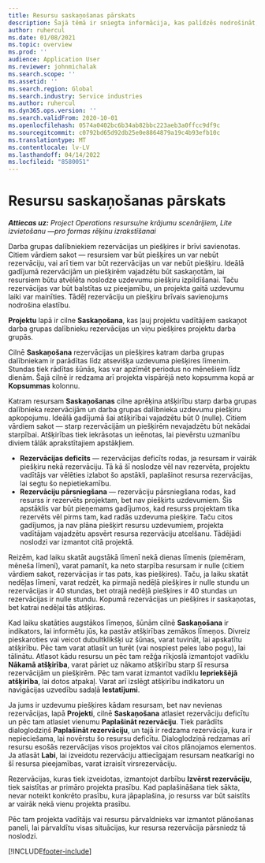 ```yaml
---
title: Resursu saskaņošanas pārskats
description: Šajā tēmā ir sniegta informācija, kas palīdzēs nodrošināt, ka projektu resursu rezervācijas un projektu piešķire ir saskaņoti.
author: ruhercul
ms.date: 01/08/2021
ms.topic: overview
ms.prod: ''
audience: Application User
ms.reviewer: johnmichalak
ms.search.scope: ''
ms.assetid: ''
ms.search.region: Global
ms.search.industry: Service industries
ms.author: ruhercul
ms.dyn365.ops.version: ''
ms.search.validFrom: 2020-10-01
ms.openlocfilehash: 0574a0402bc6b34ab82bbc223aeb3a0ffcc9df9c
ms.sourcegitcommit: c0792bd65d92db25e0e8864879a19c4b93efb10c
ms.translationtype: MT
ms.contentlocale: lv-LV
ms.lasthandoff: 04/14/2022
ms.locfileid: "8580051"
---
```

# <a name="resource-reconciliation-overview"></a>Resursu saskaņošanas pārskats

_**Attiecas uz:** Project Operations resursu/ne krājumu scenārijiem, Lite izvietošanu —pro formas rēķinu izrakstīšanai_

Darba grupas dalībniekiem rezervācijas un piešķires ir brīvi savienotas. Citiem vārdiem sakot — resursiem var būt piešķires un var nebūt rezervāciju, vai arī tiem var būt rezervācijas un var nebūt piešķiru. Ideālā gadījumā rezervācijām un piešķirēm vajadzētu būt saskaņotām, lai resursiem būtu atvēlēta noslodze uzdevumu piešķiru izpildīšanai. Taču rezervācijas var būt balstītas uz pieejamību, un projekta gaitā uzdevumu laiki var mainīties. Tādēļ rezervāciju un piešķiru brīvais savienojums nodrošina elastību.

**Projektu** lapā ir cilne **Saskaņošana**, kas ļauj projektu vadītājiem saskaņot darba grupas dalībnieku rezervācijas un viņu piešķires projektu darba grupās.

Cilnē **Saskaņošana** rezervācijas un piešķires katram darba grupas dalībniekam ir parādītas līdz atsevišķa uzdevuma piešķires līmenim. Stundas tiek rādītas šūnās, kas var apzīmēt periodus no mēnešiem līdz dienām. Šajā cilnē ir redzama arī projekta vispārējā neto kopsumma kopā ar **Kopsummas** kolonnu.

Katram resursam **Saskaņošanas** cilne aprēķina atšķirību starp darba grupas dalībnieka rezervācijām un darba grupas dalībnieka uzdevumu piešķiru apkopojumu. Ideālā gadījumā šai atšķirībai vajadzētu būt 0 (nulle). Citiem vārdiem sakot — starp rezervācijām un piešķirēm nevajadzētu būt nekādai starpībai. Atšķirības tiek iekrāsotas un ieēnotas, lai pievērstu uzmanību diviem tālāk aprakstītajiem apstākļiem.

- **Rezervācijas deficīts** — rezervācijas deficīts rodas, ja resursam ir vairāk piešķiru nekā rezervāciju. Tā kā šī noslodze vēl nav rezervēta, projektu vadītājs var vēlēties izlabot šo apstākli, paplašinot resursa rezervācijas, lai segtu šo nepietiekamību.
- **Rezervāciju pārsniegšana** — rezervāciju pārsniegšana rodas, kad resurss ir rezervēts projektam, bet nav piešķirts uzdevumiem. Šis apstāklis var būt pieņemams gadījumos, kad resurss projektam tika rezervēts vēl pirms tam, kad radās uzdevuma piešķire. Taču citos gadījumos, ja nav plāna piešķirt resursu uzdevumiem, projekta vadītājam vajadzētu apsvērt resursa rezervāciju atcelšanu. Tādējādi noslodzi var izmantot citā projektā.

Reizēm, kad laiku skatāt augstākā līmenī nekā dienas līmenis (piemēram, mēneša līmenī), varat pamanīt, ka neto starpība resursam ir nulle (citiem vārdiem sakot, rezervācijas ir tas pats, kas piešķires). Taču, ja laiku skatāt nedēļas līmenī, varat redzēt, ka pirmajā nedēļā piešķires ir nulle stundu un rezervācijas ir 40 stundas, bet otrajā nedēļā piešķires ir 40 stundas un rezervācijas ir nulle stundu. Kopumā rezervācijas un piešķires ir saskaņotas, bet katrai nedēļai tās atšķiras.

Kad laiku skatāties augstākos līmeņos, šūnām cilnē **Saskaņošana** ir indikators, lai informētu jūs, ka pastāv atšķirības zemākos līmeņos. Divreiz pieskaroties vai veicot dubultklikšķi uz šūnas, varat tuvināt, lai apskatītu atšķirību. Pēc tam varat atlasīt un turēt (vai nospiest peles labo pogu), lai tālinātu. Atlasot kādu resursu un pēc tam režģa rīkjoslā izmantojot vadīklu **Nākamā atšķirība**, varat pāriet uz nākamo atšķirību starp šī resursa rezervācijām un piešķirēm. Pēc tam varat izmantot vadīklu **Iepriekšējā atšķirība**, lai dotos atpakaļ. Varat arī izslēgt atšķirību indikatoru un navigācijas uzvedību sadaļā **Iestatījumi**.

Ja jums ir uzdevumu piešķires kādam resursam, bet nav nevienas rezervācijas, lapā **Projekti**, cilnē **Saskaņošana** atlasiet rezervāciju deficītu un pēc tam atlasiet vienumu **Paplašināt rezervāciju**. Tiek parādīts dialoglodziņš **Paplašināt rezervāciju**, un tajā ir redzama rezervācija, kura ir nepieciešama, lai novērstu šo resursu deficītu. Dialoglodziņā redzamas arī resursu esošās rezervācijas visos projektos vai citos plānojamos elementos. Ja atlasāt **Labi**, lai izveidotu rezervāciju attiecīgajam resursam neatkarīgi no šī resursa pieejamības, varat izraisīt virsrezervāciju.

Rezervācijas, kuras tiek izveidotas, izmantojot darbību **Izvērst rezervāciju**, tiek saistītas ar primāro projekta prasību. Kad paplašināšana tiek sākta, nevar noteikt konkrēto prasību, kura jāpaplašina, jo resurss var būt saistīts ar vairāk nekā vienu projekta prasību.

Pēc tam projekta vadītājs vai resursu pārvaldnieks var izmantot plānošanas paneli, lai pārvaldītu visas situācijas, kur resursa rezervācija pārsniedz tā noslodzi.


[!INCLUDE[footer-include](../includes/footer-banner.md)]